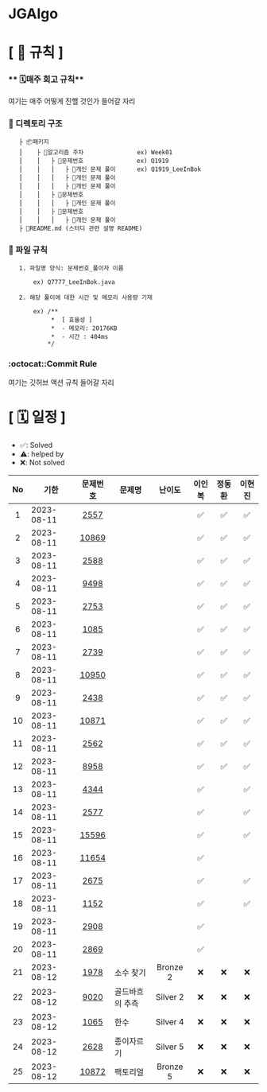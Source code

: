 # JGAlgo

# **[ 🚫 규칙 ]**

### ** 🗓매주 회고 규칙**
여기는 매주 어떻게 진핼 것인가 들어갈 자리

### **📌 디렉토리 구조**

       ├ 📦패키지
       ⎮    ├ 📁알고리즘 주차               ex) Week01
       ⎮    ⎮   ├ 📁문제번호               ex) Q1919
       ⎮    ⎮   ⎮   ├︎ 📃개인 문제 풀이      ex) Q1919_LeeInBok
       ⎮    ⎮   ⎮   ├︎ 📃개인 문제 풀이
       ⎮    ⎮   ⎮   ├ 📃개인 문제 풀이
       ⎮    ⎮   ├ 📁문제번호  
       ⎮    ⎮   ⎮   ├︎ 📃개인 문제 풀이
       ⎮    ⎮   ├ 📁문제번호
       ⎮    ⎮   ⎮   ├ 📃개인 문제 풀이
       ├ 📝README.md (스터디 관련 설명 README)


### **📌 파일 규칙**

       1. 파일명 양식: 문제번호_풀이자 이름
   
           ex) Q7777_LeeInBok.java

       2. 해당 풀이에 대한 시간 및 메모리 사용량 기재
           
           ex) /**
                *  [ 효율성 ]
                *  - 메모리: 20176KB
                *  - 시간 : 404ms
               */

### **:octocat::Commit Rule** ###
여기는 깃허브 액션 규칙 들어갈 자리


# **[ 🗓 일정 ]**

- ✅: Solved
- ⚠️: helped by 
- ❌: Not solved

|No|기한|문제번호|문제명|난이도|이인복|정동환|이현진
|:-:|------|:-----:|-------|:-----:|:-----:|:-----:|:-----:|
|1|2023-08-11|[2557](https://www.acmicpc.net/problem/2557)|||✅|✅|✅|
|2|2023-08-11|[10869](https://www.acmicpc.net/problem/10869)|||✅|✅|✅|
|3|2023-08-11|[2588](https://www.acmicpc.net/problem/2588)|||✅|✅|✅|
|4|2023-08-11|[9498](https://www.acmicpc.net/problem/9498)|||✅|✅|✅|
|5|2023-08-11|[2753](https://www.acmicpc.net/problem/2753)|||✅|✅|✅|
|6|2023-08-11|[1085](https://www.acmicpc.net/problem/1085)|||✅|✅|✅|
|7|2023-08-11|[2739](https://www.acmicpc.net/problem/2739)|||✅|✅|✅|
|8|2023-08-11|[10950](https://www.acmicpc.net/problem/10950)|||✅|✅|✅|
|9|2023-08-11|[2438](https://www.acmicpc.net/problem/2438)|||✅|✅|✅|
|10|2023-08-11|[10871](https://www.acmicpc.net/problem/10871)|||✅|✅|✅|
|11|2023-08-11|[2562](https://www.acmicpc.net/problem/2562)|||✅|✅|✅|
|12|2023-08-11|[8958](https://www.acmicpc.net/problem/8958)|||✅|✅|✅|
|13|2023-08-11|[4344](https://www.acmicpc.net/problem/4344)|||✅||✅|
|14|2023-08-11|[2577](https://www.acmicpc.net/problem/2577)|||✅||✅|
|15|2023-08-11|[15596](https://www.acmicpc.net/problem/15596)|||✅||✅|
|16|2023-08-11|[11654](https://www.acmicpc.net/problem/11654)|||✅|||
|17|2023-08-11|[2675](https://www.acmicpc.net/problem/2675)|||✅||✅|
|18|2023-08-11|[1152](https://www.acmicpc.net/problem/1152)|||✅||✅|
|19|2023-08-11|[2908](https://www.acmicpc.net/problem/2908)|||✅|||
|20|2023-08-11|[2869](https://www.acmicpc.net/problem/2869)|||✅|||
|21|2023-08-12|[1978](https://www.acmicpc.net/problem/1978)|소수 찾기|Bronze 2|❌|❌|❌|
|22|2023-08-12|[9020](https://www.acmicpc.net/problem/9020)|골드바흐의 추측|Silver 2|❌|❌|❌|
|23|2023-08-12|[1065](https://www.acmicpc.net/problem/1065)|한수|Silver 4|❌|❌|❌|
|24|2023-08-12|[2628](https://www.acmicpc.net/problem/2628)|종이자르기|Silver 5|❌|❌|❌|
|25|2023-08-12|[10872](https://www.acmicpc.net/problem/10872)|팩토리얼|Bronze 5|❌|❌|❌|
